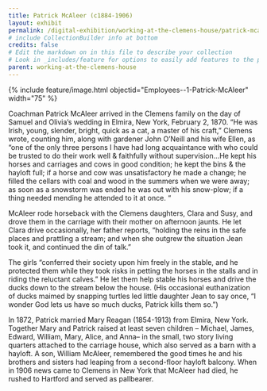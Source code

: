 ```yaml
---
title: Patrick McAleer (c1884-1906)
layout: exhibit
permalink: /digital-exhibition/working-at-the-clemens-house/patrick-mcaleer.html
# include CollectionBuilder info at bottom
credits: false
# Edit the markdown on in this file to describe your collection
# Look in _includes/feature for options to easily add features to the page
parent: working-at-the-clemens-house
---
```


{% include feature/image.html objectid="Employees--1-Patrick-McAleer" width="75" %}

Coachman Patrick McAleer arrived in the Clemens family on the day of Samuel and Olivia’s wedding in Elmira, New York, February 2, 1870. “He was Irish, young, slender, bright, quick as a cat, a master of his craft,” Clemens wrote, counting him, along with gardener John O’Neill and his wife Ellen, as “one of the only three persons I have had long acquaintance with who could be trusted to do their work well & faithfully without supervision…He kept his horses and carriages and cows in good condition; he kept the bins & the hayloft full; if a horse and cow was unsatisfactory he made a change; he filled the cellars with coal and wood in the summers when we were away; as soon as a snowstorm was ended he was out with his snow-plow; if a thing needed mending he attended to it at once. “ 

McAleer rode horseback with the Clemens daughters, Clara and Susy, and drove them in the carriage with their mother on afternoon jaunts. He let Clara drive occasionally, her father reports, “holding the reins in the safe places and prattling a stream; and when she outgrew the situation Jean took it, and continued the din of talk.”

The girls “conferred their society upon him freely in the stable, and he protected them while they took risks in petting the horses in the stalls and in riding the reluctant calves.” He let them help stable his horses and drive the ducks down to the stream below the house. (His occasional euthanization of ducks maimed by snapping turtles led little daughter Jean to say once, “I wonder God lets us have so much ducks, Patrick kills them so.”)

In 1872, Patrick married Mary Reagan (1854-1913) from Elmira, New York. Together Mary and Patrick raised at least seven children – Michael, James, Edward, William, Mary, Alice, and Anna–  in the small, two story living quarters attached to the carriage house, which also served as a barn with a hayloft. A son, William McAleer,  remembered the good times he and his brothers and sisters had leaping from a second-floor hayloft balcony.  When in 1906 news came to Clemens in New York that McAleer had died, he rushed to Hartford and served as pallbearer.
